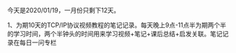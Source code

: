 今天是2020/01/19，一月份只剩下12天。

1、为期10天的TCP/IP协议视频教程的笔记记录。每天晚上9点-11点半为期两个半的学习时间，两个半钟头的时间用来学习视频+笔记+课后总结+启发关联。笔记记录在每日一问专栏

